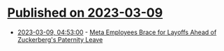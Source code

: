 # [Published on 2023-03-09](index.md)

* [2023-03-09, 04:53:00](https://soylentnews.org/article.pl?sid=23/03/08/0336200&from=rss) - [Meta Employees Brace for Layoffs Ahead of Zuckerberg's Paternity Leave](https://soylentnews.org/article.pl?sid=23/03/08/0336200&from=rss)
